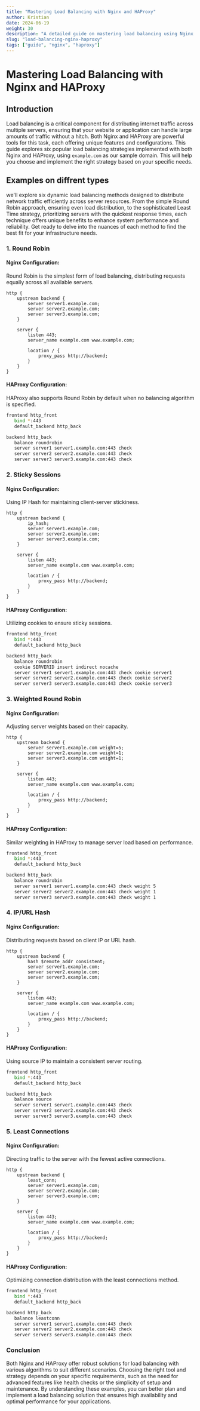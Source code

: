 ```yaml
---
title: "Mastering Load Balancing with Nginx and HAProxy"
author: Kristian
date: 2024-06-19
weight: 30
description: "A detailed guide on mastering load balancing using Nginx and HAProxy, covering six dynamic methods for optimal traffic distribution."
slug: "load-balancing-nginx-haproxy"
tags: ["guide", "nginx", "haproxy"]
---
```


# Mastering Load Balancing with Nginx and HAProxy

## Introduction
Load balancing is a critical component for distributing internet traffic across multiple servers, ensuring that your website or application can handle large amounts of traffic without a hitch. Both Nginx and HAProxy are powerful tools for this task, each offering unique features and configurations. This guide explores six popular load balancing strategies implemented with both Nginx and HAProxy, using `example.com` as our sample domain. This will help you choose and implement the right strategy based on your specific needs.

## Examples on diffrent types
we'll explore six dynamic load balancing methods designed to distribute network traffic efficiently across server resources. From the simple Round Robin approach, ensuring even load distribution, to the sophisticated Least Time strategy, prioritizing servers with the quickest response times, each technique offers unique benefits to enhance system performance and reliability. Get ready to delve into the nuances of each method to find the best fit for your infrastructure needs.

### 1. Round Robin

#### Nginx Configuration:
Round Robin is the simplest form of load balancing, distributing requests equally across all available servers.

```nginx
http {
    upstream backend {
        server server1.example.com;
        server server2.example.com;
        server server3.example.com;
    }

    server {
        listen 443;
        server_name example.com www.example.com;

        location / {
            proxy_pass http://backend;
        }
    }
}
```

#### HAProxy Configuration:
HAProxy also supports Round Robin by default when no balancing algorithm is specified.

```bash
frontend http_front
   bind *:443
   default_backend http_back

backend http_back
   balance roundrobin
   server server1 server1.example.com:443 check
   server server2 server2.example.com:443 check
   server server3 server3.example.com:443 check
```

### 2. Sticky Sessions

#### Nginx Configuration:
Using IP Hash for maintaining client-server stickiness.

```nginx
http {
    upstream backend {
        ip_hash;
        server server1.example.com;
        server server2.example.com;
        server server3.example.com;
    }

    server {
        listen 443;
        server_name example.com www.example.com;

        location / {
            proxy_pass http://backend;
        }
    }
}
```

#### HAProxy Configuration:
Utilizing cookies to ensure sticky sessions.

```bash
frontend http_front
   bind *:443
   default_backend http_back

backend http_back
   balance roundrobin
   cookie SERVERID insert indirect nocache
   server server1 server1.example.com:443 check cookie server1
   server server2 server2.example.com:443 check cookie server2
   server server3 server3.example.com:443 check cookie server3
```

### 3. Weighted Round Robin

#### Nginx Configuration:
Adjusting server weights based on their capacity.
```nginx
http {
    upstream backend {
        server server1.example.com weight=5;
        server server2.example.com weight=1;
        server server3.example.com weight=1;
    }

    server {
        listen 443;
        server_name example.com www.example.com;

        location / {
            proxy_pass http://backend;
        }
    }
}
```

#### HAProxy Configuration:
Similar weighting in HAProxy to manage server load based on performance.

```bash
frontend http_front
   bind *:443
   default_backend http_back

backend http_back
   balance roundrobin
   server server1 server1.example.com:443 check weight 5
   server server2 server2.example.com:443 check weight 1
   server server3 server3.example.com:443 check weight 1
```

### 4. IP/URL Hash

#### Nginx Configuration:
Distributing requests based on client IP or URL hash.

```nginx
http {
    upstream backend {
        hash $remote_addr consistent;
        server server1.example.com;
        server server2.example.com;
        server server3.example.com;
    }

    server {
        listen 443;
        server_name example.com www.example.com;

        location / {
            proxy_pass http://backend;
        }
    }
}
```

#### HAProxy Configuration:
Using source IP to maintain a consistent server routing.

```bash
frontend http_front
   bind *:443
   default_backend http_back

backend http_back
   balance source
   server server1 server1.example.com:443 check
   server server2 server2.example.com:443 check
   server server3 server3.example.com:443 check
```

### 5. Least Connections

#### Nginx Configuration:
Directing traffic to the server with the fewest active connections.

```nginx
http {
    upstream backend {
        least_conn;
        server server1.example.com;
        server server2.example.com;
        server server3.example.com;
    }

    server {
        listen 443;
        server_name example.com www.example.com;

        location / {
            proxy_pass http://backend;
        }
    }
}
```

#### HAProxy Configuration:
Optimizing connection distribution with the least connections method.

```bash
frontend http_front
   bind *:443
   default_backend http_back

backend http_back
   balance leastconn
   server server1 server1.example.com:443 check
   server server2 server2.example.com:443 check
   server server3 server3.example.com:443 check
```

### Conclusion
Both Nginx and HAProxy offer robust solutions for load balancing with various algorithms to suit different scenarios. Choosing the right tool and strategy depends on your specific requirements, such as the need for advanced features like health checks or the simplicity of setup and maintenance. By understanding these examples, you can better plan and implement a load balancing solution that ensures high availability and optimal performance for your applications.

